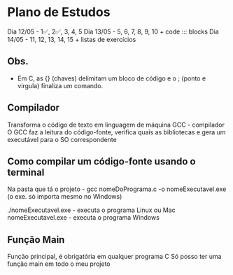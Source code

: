 # Plano de Estudos

Dia 12/05 - 1✅, 2✅, 3, 4, 5
Dia 13/05 - 5, 6, 7, 8, 9, 10 + code ::: blocks
Dia 14/05 - 11, 12, 13, 14, 15 + listas de exercícios

## Obs.

- Em C, as {} (chaves) delimitam um bloco de código e o ; (ponto e virgula) finaliza um comando.

## Compilador

Transforma o código de texto em linguagem de máquina
GCC - compilador
O GCC faz a leitura do código-fonte, verifica quais as bibliotecas e gera um executável para o SO correspondente

## Como compilar um código-fonte usando o terminal

Na pasta que tá o projeto - gcc nomeDoPrograma.c -o nomeExecutavel.exe
(o exe. só importa mesmo no Windows)

./nomeExecutavel.exe - executa o programa Linux ou Mac
nomeExecutavel.exe - executa o programa Windows

## Função Main

Função principal, é obrigatória em qualquer programa C
Só posso ter uma função main em todo o meu projeto
